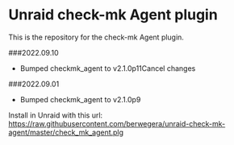 # Unraid check-mk Agent plugin

This is the repository for the check-mk Agent plugin.


###2022.09.10
- Bumped checkmk_agent to v2.1.0p11Cancel changes

###2022.09.01
- Bumped checkmk_agent to v2.1.0p9

Install in Unraid with this url:
https://raw.githubusercontent.com/berwegera/unraid-check-mk-agent/master/check_mk_agent.plg
